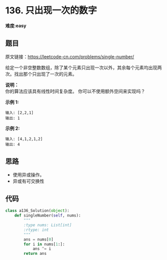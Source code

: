 # 136. 只出现一次的数字
**难度:easy**
## 题目
原文链接：https://leetcode-cn.com/problems/single-number/

给定一个非空整数数组，除了某个元素只出现一次以外，其余每个元素均出现两次。找出那个只出现了一次的元素。

**说明：**  
你的算法应该具有线性时间复杂度。 你可以不使用额外空间来实现吗？

**示例 1:**
```
输入: [2,2,1]
输出: 1
```
**示例 2:**
```
输入: [4,1,2,1,2]
输出: 4
```
## 思路
* 使用异或操作。
* 异或有可交换性

## 代码
```python
class a136_Solution(object):
    def singleNumber(self, nums):
        """
        :type nums: List[int]
        :rtype: int
        """
        ans = nums[0]
        for i in nums[1:]:
            ans ^= i
        return ans
```
